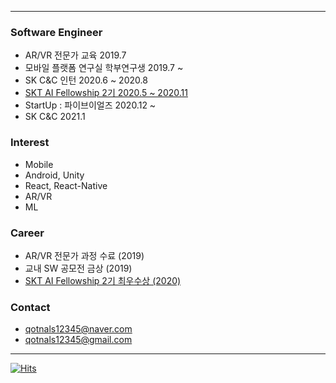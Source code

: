 <!--[![test](https://github-readme-stats.vercel.app/api?username=baesumin)](https://github.com/baesumin)-->
---
### Software Engineer
- AR/VR 전문가 교육 2019.7
- 모바일 플랫폼 연구실 학부연구생 2019.7 ~
- SK C&C 인턴 2020.6 ~ 2020.8
- [SKT AI Fellowship 2기 2020.5 ~ 2020.11](https://www.youtube.com/watch?v=oviDZyhQYQ8)
- StartUp : 파이브이얼즈 2020.12 ~
- SK C&C 2021.1


### Interest
- Mobile
- Android, Unity
- React, React-Native
- AR/VR
- ML


### Career
- AR/VR 전문가 과정 수료 (2019)
- 교내 SW 공모전 금상 (2019)
- [SKT AI Fellowship 2기 최우수상 (2020)](https://www.youtube.com/watch?v=oviDZyhQYQ8)


### Contact
- qotnals12345@naver.com
- qotnals12345@gmail.com



---

[![Hits](https://hits.seeyoufarm.com/api/count/incr/badge.svg?url=https://github.com/baesumin)](https://hits.seeyoufarm.com)
